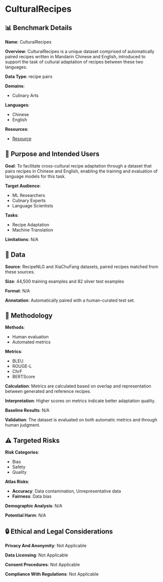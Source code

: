 # CulturalRecipes

## 📊 Benchmark Details

**Name**: CulturalRecipes

**Overview**: CulturalRecipes is a unique dataset comprised of automatically paired recipes written in Mandarin Chinese and English, introduced to support the task of cultural adaptation of recipes between these two languages.

**Data Type**: recipe pairs

**Domains**:
- Culinary Arts

**Languages**:
- Chinese
- English

**Resources**:
- [Resource](https://arxiv.org/abs/2310.17353)

## 🎯 Purpose and Intended Users

**Goal**: To facilitate cross-cultural recipe adaptation through a dataset that pairs recipes in Chinese and English, enabling the training and evaluation of language models for this task.

**Target Audience**:
- ML Researchers
- Culinary Experts
- Language Scientists

**Tasks**:
- Recipe Adaptation
- Machine Translation

**Limitations**: N/A

## 💾 Data

**Source**: RecipeNLG and XiaChuFang datasets, paired recipes matched from these sources.

**Size**: 44,500 training examples and 82 silver test examples

**Format**: N/A

**Annotation**: Automatically paired with a human-curated test set.

## 🔬 Methodology

**Methods**:
- Human evaluation
- Automated metrics

**Metrics**:
- BLEU
- ROUGE-L
- ChrF
- BERTScore

**Calculation**: Metrics are calculated based on overlap and representation between generated and reference recipes.

**Interpretation**: Higher scores on metrics indicate better adaptation quality.

**Baseline Results**: N/A

**Validation**: The dataset is evaluated on both automatic metrics and through human judgment.

## ⚠️ Targeted Risks

**Risk Categories**:
- Bias
- Safety
- Quality

**Atlas Risks**:
- **Accuracy**: Data contamination, Unrepresentative data
- **Fairness**: Data bias

**Demographic Analysis**: N/A

**Potential Harm**: N/A

## 🔒 Ethical and Legal Considerations

**Privacy And Anonymity**: Not Applicable

**Data Licensing**: Not Applicable

**Consent Procedures**: Not Applicable

**Compliance With Regulations**: Not Applicable
